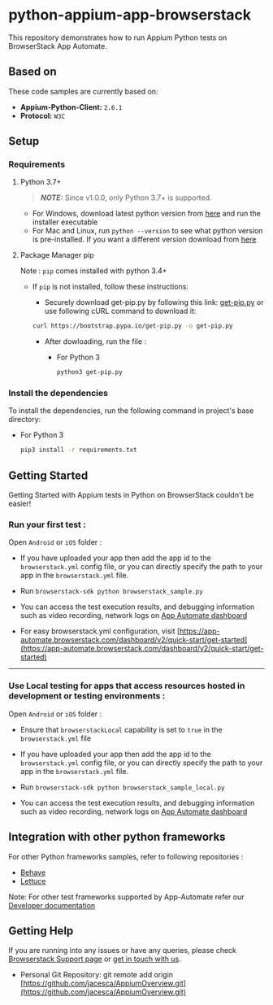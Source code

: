 # python-appium-app-browserstack

This repository demonstrates how to run Appium Python tests on BrowserStack App Automate.

## Based on

These code samples are currently based on:

- **Appium-Python-Client:** `2.6.1`
- **Protocol:** `W3C`

## Setup

### Requirements

1. Python 3.7+

   > **_NOTE:_** Since v1.0.0, only Python 3.7+ is supported.

   - For Windows, download latest python version from [here](https://www.python.org/downloads/windows/) and run the installer executable
   - For Mac and Linux, run `python --version` to see what python version is pre-installed. If you want a different version download from [here](https://www.python.org/downloads/)

2. Package Manager pip

   Note : `pip` comes installed with python 3.4+

   - If `pip` is not installed, follow these instructions:

     - Securely download get-pip.py by following this link: [get-pip.py](https://bootstrap.pypa.io/get-pip.py) or use following cURL command to download it:

     ```sh
     curl https://bootstrap.pypa.io/get-pip.py -o get-pip.py
     ```

     - After dowloading, run the file :

       - For Python 3

         ```sh
         python3 get-pip.py
         ```

### Install the dependencies

To install the dependencies, run the following command in project's base directory:

- For Python 3

  ```sh
  pip3 install -r requirements.txt
  ```

## Getting Started

Getting Started with Appium tests in Python on BrowserStack couldn't be easier!

### **Run your first test :**

Open `Android` or `iOS` folder :

- If you have uploaded your app then add the app id to the `browserstack.yml` config file, or you can directly specify the path to your app in the `browserstack.yml` file.

- Run `browserstack-sdk python browserstack_sample.py`

- You can access the test execution results, and debugging information such as video recording, network logs on [App Automate dashboard](https://app-automate.browserstack.com/dashboard)
- For easy browserstack.yml configuration, visit [https://app-automate.browserstack.com/dashboard/v2/quick-start/get-started](https://app-automate.browserstack.com/dashboard/v2/quick-start/get-started)
---

### **Use Local testing for apps that access resources hosted in development or testing environments :**

Open `Android` or `iOS` folder :

- Ensure that `browserstackLocal` capability is set to `true` in the `browserstack.yml` file

- If you have uploaded your app then add the app id to the `browserstack.yml` config file, or you can directly specify the path to your app in the `browserstack.yml` file.

- Run `browserstack-sdk python browserstack_sample_local.py`

- You can access the test execution results, and debugging information such as video recording, network logs on [App Automate dashboard](https://app-automate.browserstack.com/dashboard)

## Integration with other python frameworks

For other Python frameworks samples, refer to following repositories :

- [Behave](https://github.com/browserstack/behave-appium-app-browserstack)
- [Lettuce](https://github.com/browserstack/lettuce-appium-app-browserstack)

Note: For other test frameworks supported by App-Automate refer our [Developer documentation](https://www.browserstack.com/docs/)

## Getting Help

If you are running into any issues or have any queries, please check [Browserstack Support page](https://www.browserstack.com/support/app-automate) or [get in touch with us](https://www.browserstack.com/contact?ref=help).

- Personal Git Repository: git remote add origin [https://github.com/jacesca/AppiumOverview.git](https://github.com/jacesca/AppiumOverview.git)